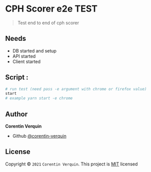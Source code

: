 # CPH Scorer e2e TEST

> Test end to end of cph scorer

## Needs 
- DB started and setup
- API started
- Client started

## Script : 

```bash
# run test (need pass -e argument with chrome or firefox value)
start
# example yarn start -e chrome
```

## Author
**Corentin Verquin**
- Github [@corentin-verquin](https://github.com/corentin-verquin)

## License
Copyright © `2021` `Corentin Verquin`.
This project is [MIT](https://opensource.org/licenses/MIT) licensed